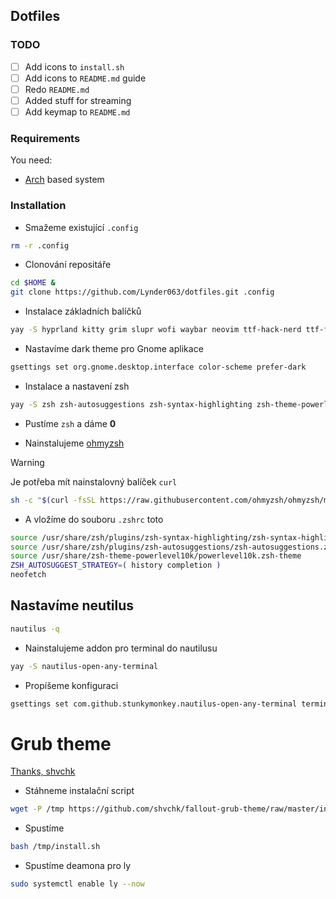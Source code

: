 ## Dotfiles

### TODO
- [ ] Add icons to `install.sh`
- [ ] Add icons to `README.md` guide
- [ ] Redo `README.md`
- [ ] Added stuff for streaming
- [ ] Add keymap to `README.md`

### Requirements
You need:
 - [Arch](https://wiki.archlinux.org/title/Arch-based_distributions) based system

### Installation

- Smažeme existující `.config`

```bash
rm -r .config
```

- Clonování repositáře
```bash
cd $HOME &
git clone https://github.com/Lynder063/dotfiles.git .config
```

- Instalace základních balíčků

```bash
yay -S hyprland kitty grim slupr wofi waybar neovim ttf-hack-nerd ttf-font-awesome noto-fonts-emoji network-manager-applet blueman-applet dunst hyprpaper swaylock-effects catppuccin-gtk-theme-mocha hyprshot polkit-gnome gnome-keyring ly nwg-look neofetch nautilus ocs-url wget curl
```

- Nastavíme dark theme pro Gnome aplikace

```bash
gsettings set org.gnome.desktop.interface color-scheme prefer-dark
```

- Instalace a nastavení zsh

```bash
yay -S zsh zsh-autosuggestions zsh-syntax-highlighting zsh-theme-powerlevel10k 
```

- Pustíme `zsh` a dáme **0** 

- Nainstalujeme [ohmyzsh](https://ohmyz.sh/#install)

> [!WARNING]
> Je potřeba mít nainstalovný balíček `curl`

```bash
sh -c "$(curl -fsSL https://raw.githubusercontent.com/ohmyzsh/ohmyzsh/master/tools/install.sh)"
```

- A vložíme do souboru `.zshrc` toto
```bash
source /usr/share/zsh/plugins/zsh-syntax-highlighting/zsh-syntax-highlighting.zsh
source /usr/share/zsh/plugins/zsh-autosuggestions/zsh-autosuggestions.zsh
source /usr/share/zsh-theme-powerlevel10k/powerlevel10k.zsh-theme
ZSH_AUTOSUGGEST_STRATEGY=( history completion )
neofetch
```

## Nastavíme neutilus
 
```bash
nautilus -q
```

- Nainstalujeme addon pro terminal do nautilusu

```bash
yay -S nautilus-open-any-terminal
```

- Propíšeme konfiguraci

```bash
gsettings set com.github.stunkymonkey.nautilus-open-any-terminal terminal kitty
```

# Grub theme
[Thanks, shvchk](https://github.com/shvchk/fallout-grub-theme?tab=readme-ov-file)


- Stáhneme instalační script

```bash
wget -P /tmp https://github.com/shvchk/fallout-grub-theme/raw/master/install.sh
```

- Spustíme
```bash
bash /tmp/install.sh
```

- Spustíme deamona pro ly 
```bash
sudo systemctl enable ly --now
```
